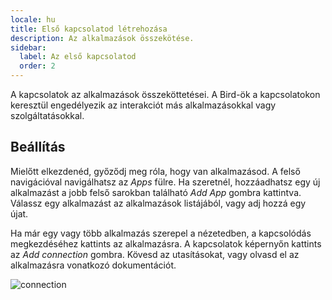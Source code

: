 ```yaml
---
locale: hu
title: Első kapcsolatod létrehozása
description: Az alkalmazások összekötése.
sidebar:
  label: Az első kapcsolatod
  order: 2
---
```


A kapcsolatok az alkalmazások összeköttetései. A Bird-ök a kapcsolatokon keresztül engedélyezik az interakciót más alkalmazásokkal vagy szolgáltatásokkal.

## Beállítás

Mielőtt elkezdenéd, győződj meg róla, hogy van alkalmazásod. A felső navigációval navigálhatsz az _Apps_ fülre. Ha szeretnél, hozzáadhatsz egy új alkalmazást a jobb felső sarokban található _Add App_ gombra kattintva. Válassz egy alkalmazást az alkalmazások listájából, vagy adj hozzá egy újat.

Ha már egy vagy több alkalmazás szerepel a nézetedben, a kapcsolódás megkezdéséhez kattints az alkalmazásra. A kapcsolatok képernyőn kattints az _Add connection_ gombra. Kövesd az utasításokat, vagy olvasd el az alkalmazásra vonatkozó dokumentációt.

![connection](~/assets/docs/connection.png)